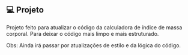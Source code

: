 ## 💻  Projeto
Projeto feito para atualizar o código da calculadora de índice de massa corporal. Para deixar o código mais limpo e mais estruturado. 

Obs: Ainda irá passar por atualizações de estilo e da lógica do código.
